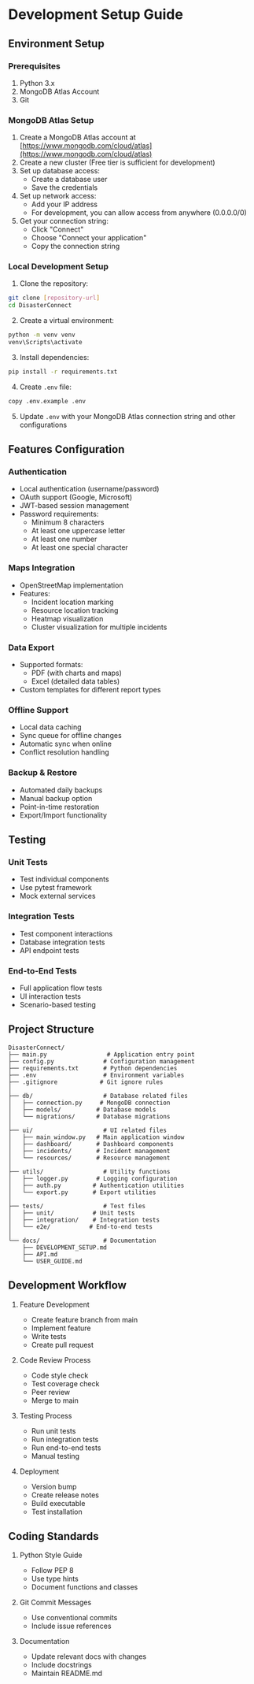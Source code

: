 # Development Setup Guide

## Environment Setup

### Prerequisites
1. Python 3.x
2. MongoDB Atlas Account
3. Git

### MongoDB Atlas Setup
1. Create a MongoDB Atlas account at [https://www.mongodb.com/cloud/atlas](https://www.mongodb.com/cloud/atlas)
2. Create a new cluster (Free tier is sufficient for development)
3. Set up database access:
   - Create a database user
   - Save the credentials
4. Set up network access:
   - Add your IP address
   - For development, you can allow access from anywhere (0.0.0.0/0)
5. Get your connection string:
   - Click "Connect"
   - Choose "Connect your application"
   - Copy the connection string

### Local Development Setup

1. Clone the repository:
```bash
git clone [repository-url]
cd DisasterConnect
```

2. Create a virtual environment:
```bash
python -m venv venv
venv\Scripts\activate
```

3. Install dependencies:
```bash
pip install -r requirements.txt
```

4. Create `.env` file:
```bash
copy .env.example .env
```

5. Update `.env` with your MongoDB Atlas connection string and other configurations

## Features Configuration

### Authentication
- Local authentication (username/password)
- OAuth support (Google, Microsoft)
- JWT-based session management
- Password requirements:
  - Minimum 8 characters
  - At least one uppercase letter
  - At least one number
  - At least one special character

### Maps Integration
- OpenStreetMap implementation
- Features:
  - Incident location marking
  - Resource location tracking
  - Heatmap visualization
  - Cluster visualization for multiple incidents

### Data Export
- Supported formats:
  - PDF (with charts and maps)
  - Excel (detailed data tables)
- Custom templates for different report types

### Offline Support
- Local data caching
- Sync queue for offline changes
- Automatic sync when online
- Conflict resolution handling

### Backup & Restore
- Automated daily backups
- Manual backup option
- Point-in-time restoration
- Export/Import functionality

## Testing

### Unit Tests
- Test individual components
- Use pytest framework
- Mock external services

### Integration Tests
- Test component interactions
- Database integration tests
- API endpoint tests

### End-to-End Tests
- Full application flow tests
- UI interaction tests
- Scenario-based testing

## Project Structure
```
DisasterConnect/
├── main.py                 # Application entry point
├── config.py              # Configuration management
├── requirements.txt       # Python dependencies
├── .env                   # Environment variables
├── .gitignore            # Git ignore rules
│
├── db/                    # Database related files
│   ├── connection.py     # MongoDB connection
│   ├── models/          # Database models
│   └── migrations/      # Database migrations
│
├── ui/                    # UI related files
│   ├── main_window.py   # Main application window
│   ├── dashboard/       # Dashboard components
│   ├── incidents/       # Incident management
│   └── resources/       # Resource management
│
├── utils/                 # Utility functions
│   ├── logger.py        # Logging configuration
│   ├── auth.py         # Authentication utilities
│   └── export.py       # Export utilities
│
├── tests/                 # Test files
│   ├── unit/           # Unit tests
│   ├── integration/    # Integration tests
│   └── e2e/           # End-to-end tests
│
└── docs/                  # Documentation
    ├── DEVELOPMENT_SETUP.md
    ├── API.md
    └── USER_GUIDE.md
```

## Development Workflow

1. Feature Development
   - Create feature branch from main
   - Implement feature
   - Write tests
   - Create pull request

2. Code Review Process
   - Code style check
   - Test coverage check
   - Peer review
   - Merge to main

3. Testing Process
   - Run unit tests
   - Run integration tests
   - Run end-to-end tests
   - Manual testing

4. Deployment
   - Version bump
   - Create release notes
   - Build executable
   - Test installation

## Coding Standards

1. Python Style Guide
   - Follow PEP 8
   - Use type hints
   - Document functions and classes

2. Git Commit Messages
   - Use conventional commits
   - Include issue references

3. Documentation
   - Update relevant docs with changes
   - Include docstrings
   - Maintain README.md

